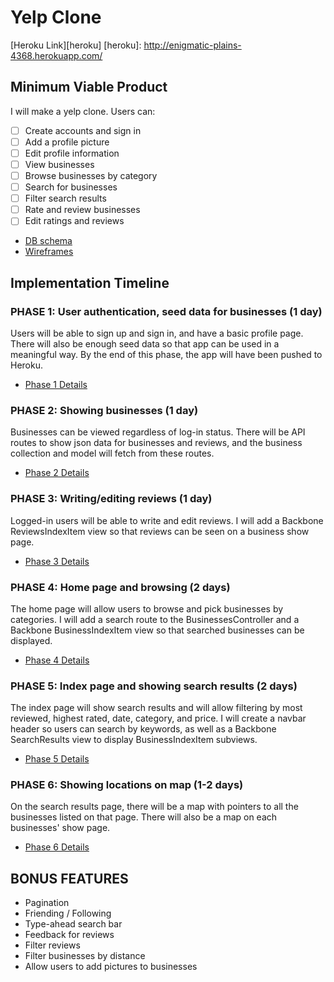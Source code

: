 # Yelp Clone

[Heroku Link][heroku]
[heroku]: http://enigmatic-plains-4368.herokuapp.com/

## Minimum Viable Product
I will make a yelp clone. Users can:
- [ ] Create accounts and sign in
- [ ] Add a profile picture
- [ ] Edit profile information
- [ ] View businesses
- [ ] Browse businesses by category
- [ ] Search for businesses
- [ ] Filter search results
- [ ] Rate and review businesses
- [ ] Edit ratings and reviews

* [DB schema][schema]
* [Wireframes][wireframes]

[wireframes]: ./wireframes
[schema]: ./schema.md

## Implementation Timeline
### PHASE 1: User authentication, seed data for businesses (1 day)
Users will be able to sign up and sign in, and have a basic profile page.
There will also be enough seed data so that app can be used in a meaningful
way. By the end of this phase, the app will have been pushed to Heroku.

* [Phase 1 Details][phase-1]

### PHASE 2: Showing businesses (1 day)
Businesses can be viewed regardless of log-in status. There will be API routes
to show json data for businesses and reviews, and the business collection and
model will fetch from these routes.

* [Phase 2 Details][phase-2]

### PHASE 3: Writing/editing reviews (1 day)
Logged-in users will be able to write and edit reviews. I will add a Backbone
ReviewsIndexItem view so that reviews can be seen on a business show page.

* [Phase 3 Details][phase-3]

### PHASE 4: Home page and browsing (2 days)
The home page will allow users to browse and pick businesses by categories. I
will add a search route to the BusinessesController and a Backbone
BusinessIndexItem view so that searched businesses can be displayed.

* [Phase 4 Details][phase-4]

### PHASE 5: Index page and showing search results (2 days)
The index page will show search results and will allow filtering by most
reviewed, highest rated, date, category, and price. I will create a navbar
header so users can search by keywords, as well as a Backbone SearchResults
view to display BusinessIndexItem subviews.

* [Phase 5 Details][phase-5]

### PHASE 6: Showing locations on map (1-2 days)
On the search results page, there will be a map with pointers to all the
businesses listed on that page. There will also be a map on each businesses'
show page.

* [Phase 6 Details][phase-6]

## BONUS FEATURES
* Pagination
* Friending / Following
* Type-ahead search bar
* Feedback for reviews
* Filter reviews
* Filter businesses by distance
* Allow users to add pictures to businesses

[phase-1]: ./phases/phase1_details.md
[phase-2]: ./phases/phase2_details.md
[phase-3]: ./phases/phase3_details.md
[phase-4]: ./phases/phase4_details.md
[phase-5]: ./phases/phase5_details.md
[phase-6]: ./phases/phase6_details.md
